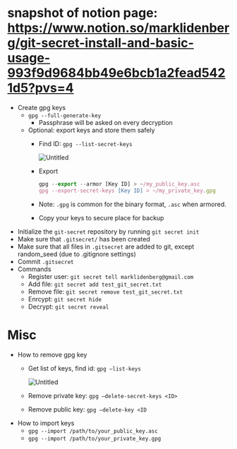 # snapshot of notion page: https://www.notion.so/marklidenberg/git-secret-install-and-basic-usage-993f9d9684bb49e6bcb1a2fead5421d5?pvs=4

- Create gpg keys
    - `gpg --full-generate-key`
        - Passphrase will be asked on every decryption
    - Optional: export keys and store them safely
        - Find ID: `gpg --list-secret-keys`
            
            ![Untitled](https://s3-us-west-2.amazonaws.com/secure.notion-static.com/e3bccaa4-94bf-4d14-ac3f-0d3f5cc0c837/Untitled.png)
            
        - Export
            
            ```jsx
            gpg --export --armor [Key ID] > ~/my_public_key.asc
            gpg --export-secret-keys [Key ID] > ~/my_private_key.gpg
            ```
            
        - Note: `.gpg` is common for the binary format, `.asc` when armored.
        - Copy your keys to secure place for backup
- Initialize the `git-secret` repository by running `git secret init`
- Make sure that `.gitsecret/` has been created
- Make sure that all files in `.gitsecret` are added to git, except random_seed  (due to .gitignore settings)
- Commit `.gitsecret` 
- Commands
    - Register user: `git secret tell marklidenberg@gmail.com`
    - Add file: `git secret add test_git_secret.txt`
    - Remove file: `git secret remove test_git_secret.txt`
    - Enrcypt: `git secret hide`
    - Decrypt: `git secret reveal`

# Misc

- How to remove gpg key
    - Get list of keys, find id: `gpg —list-keys`
        
        ![Untitled](https://s3-us-west-2.amazonaws.com/secure.notion-static.com/e3bccaa4-94bf-4d14-ac3f-0d3f5cc0c837/Untitled.png)
        
    - Remove private key: `gpg —delete-secret-keys <ID>`
    - Remove public key: `gpg —delete-key <ID`
- How to import keys
    - `gpg --import /path/to/your_public_key.asc`
    - `gpg --import /path/to/your_private_key.gpg`